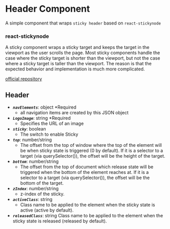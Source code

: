 # Header Component
A simple component that wraps `sticky header` based on `react-stickynode` 

### react-stickynode

A sticky component wraps a sticky target and keeps the target in the viewport as the user scrolls the page. Most sticky components handle the case where the sticky target is shorter than the viewport, but not the case where a sticky target is taller than the viewport. The reason is that the expected behavior and implementation is much more complicated.

[official repository](https://github.com/yahoo/react-stickynode)

## Header
- **_`navElements`_**: object *Required
  - all navigation items are created by this JSON object
- **_`LogoImage`_**: string *Required
  - Specifies the URL of an image
- **_`sticky`_**: boolean
  - The switch to enable Sticky
- **_`top`_**: number/string
  - The offset from the top of window where the top of the element will be when sticky state is triggered (0 by default). If it is a selector to a target (via querySelector()), the offset will be the height of the target.
- **_`bottom`_**: number/string
  - The offset from the top of document which release state will be triggered when the bottom of the element reaches at. If it is a selector to a target (via querySelector()), the offset will be the bottom of the target.
- **_`zIndex`_**: number/string
  - z-index of the sticky.
- **_`activeClass`_**: string
  - Class name to be applied to the element when the sticky state is active (active by default).
- **_`releasedClass`_**: string
  Class name to be applied to the element when the sticky state is released (released by default).